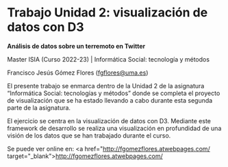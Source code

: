# Trabajo Unidad 2: visualización de datos con D3

<b>Análisis de datos sobre un terremoto en Twitter</b>

Master ISIA (Curso 2022-23) | Informática Social: tecnología y métodos

Francisco Jesús Gómez Flores (fgflores@uma.es)

El presente trabajo se enmarca dentro de la Unidad 2 de la asignatura “Informática Social: tecnologías y métodos” donde se completa el proyecto de visualización que se ha estado llevando a cabo durante esta segunda parte de la asignatura.

El ejercicio se centra en la visualización de datos con D3. Mediante este framework de desarrollo se realiza una visualización en profundidad de una visión de los datos que se han trabajado durante el curso.

Se puede ver online en: <a href="http://fgomezflores.atwebpages.com/ target="_blank">http://fgomezflores.atwebpages.com/</a>